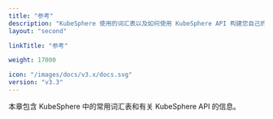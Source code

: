 ```yaml
---
title: "参考"
description: "KubeSphere 使用的词汇表以及如何使用 KubeSphere API 构建您自己的应用程序"
layout: "second"

linkTitle: "参考"

weight: 17000

icon: "/images/docs/v3.x/docs.svg"
version: "v3.3"
---
```


本章包含 KubeSphere 中的常用词汇表和有关 KubeSphere API 的信息。
